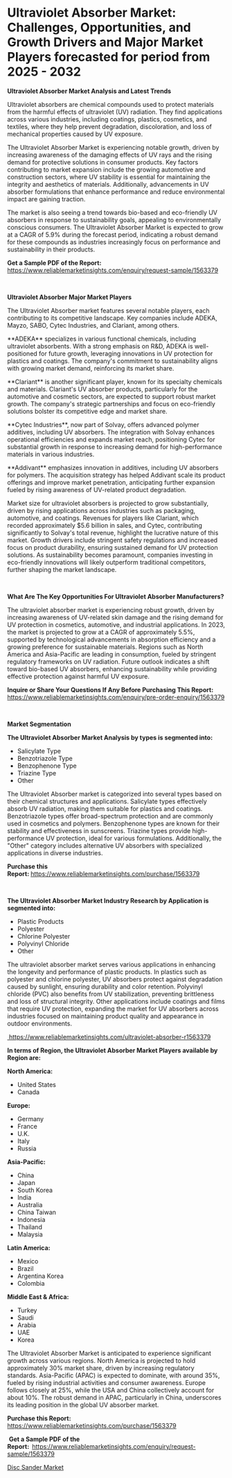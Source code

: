 <p><h1>Ultraviolet Absorber Market: Challenges, Opportunities, and Growth Drivers and Major Market Players forecasted for period from 2025 - 2032</h1></p><p><strong>Ultraviolet Absorber Market Analysis and Latest Trends</strong></p>
<p><p>Ultraviolet absorbers are chemical compounds used to protect materials from the harmful effects of ultraviolet (UV) radiation. They find applications across various industries, including coatings, plastics, cosmetics, and textiles, where they help prevent degradation, discoloration, and loss of mechanical properties caused by UV exposure. </p><p>The Ultraviolet Absorber Market is experiencing notable growth, driven by increasing awareness of the damaging effects of UV rays and the rising demand for protective solutions in consumer products. Key factors contributing to market expansion include the growing automotive and construction sectors, where UV stability is essential for maintaining the integrity and aesthetics of materials. Additionally, advancements in UV absorber formulations that enhance performance and reduce environmental impact are gaining traction.</p><p>The market is also seeing a trend towards bio-based and eco-friendly UV absorbers in response to sustainability goals, appealing to environmentally conscious consumers. The Ultraviolet Absorber Market is expected to grow at a CAGR of 5.9% during the forecast period, indicating a robust demand for these compounds as industries increasingly focus on performance and sustainability in their products.</p></p>
<p><strong>Get a Sample PDF of the Report:&nbsp;</strong> <a href="https://www.reliablemarketinsights.com/enquiry/request-sample/1563379?utm_campaign=3529&utm_medium=2&utm_source=Github&utm_content=ia&utm_term=11042025&utm_id=ultraviolet-absorber">https://www.reliablemarketinsights.com/enquiry/request-sample/1563379</a></p>
<p>&nbsp;</p>
<p><strong>Ultraviolet Absorber Major Market Players</strong></p>
<p><p>The Ultraviolet Absorber market features several notable players, each contributing to its competitive landscape. Key companies include ADEKA, Mayzo, SABO, Cytec Industries, and Clariant, among others.</p><p>**ADEKA** specializes in various functional chemicals, including ultraviolet absorbents. With a strong emphasis on R&D, ADEKA is well-positioned for future growth, leveraging innovations in UV protection for plastics and coatings. The company's commitment to sustainability aligns with growing market demand, reinforcing its market share.</p><p>**Clariant** is another significant player, known for its specialty chemicals and materials. Clariant's UV absorber products, particularly for the automotive and cosmetic sectors, are expected to support robust market growth. The company's strategic partnerships and focus on eco-friendly solutions bolster its competitive edge and market share.</p><p>**Cytec Industries**, now part of Solvay, offers advanced polymer additives, including UV absorbers. The integration with Solvay enhances operational efficiencies and expands market reach, positioning Cytec for substantial growth in response to increasing demand for high-performance materials in various industries.</p><p>**Addivant** emphasizes innovation in additives, including UV absorbers for polymers. The acquisition strategy has helped Addivant scale its product offerings and improve market penetration, anticipating further expansion fueled by rising awareness of UV-related product degradation.</p><p>Market size for ultraviolet absorbers is projected to grow substantially, driven by rising applications across industries such as packaging, automotive, and coatings. Revenues for players like Clariant, which recorded approximately $5.6 billion in sales, and Cytec, contributing significantly to Solvay's total revenue, highlight the lucrative nature of this market. Growth drivers include stringent safety regulations and increased focus on product durability, ensuring sustained demand for UV protection solutions. As sustainability becomes paramount, companies investing in eco-friendly innovations will likely outperform traditional competitors, further shaping the market landscape.</p></p>
<p>&nbsp;</p>
<p><strong>What Are The Key Opportunities For Ultraviolet Absorber Manufacturers?</strong></p>
<p><p>The ultraviolet absorber market is experiencing robust growth, driven by increasing awareness of UV-related skin damage and the rising demand for UV protection in cosmetics, automotive, and industrial applications. In 2023, the market is projected to grow at a CAGR of approximately 5.5%, supported by technological advancements in absorption efficiency and a growing preference for sustainable materials. Regions such as North America and Asia-Pacific are leading in consumption, fueled by stringent regulatory frameworks on UV radiation. Future outlook indicates a shift toward bio-based UV absorbers, enhancing sustainability while providing effective protection against harmful UV exposure.</p></p>
<p><strong>Inquire or Share Your Questions If Any Before Purchasing This Report:</strong> <a href="https://www.reliablemarketinsights.com/enquiry/pre-order-enquiry/1563379?utm_campaign=3529&utm_medium=2&utm_source=Github&utm_content=ia&utm_term=11042025&utm_id=ultraviolet-absorber">https://www.reliablemarketinsights.com/enquiry/pre-order-enquiry/1563379</a></p>
<p>&nbsp;</p>
<p><strong>Market Segmentation</strong></p>
<p><strong>The Ultraviolet Absorber Market Analysis by types is segmented into:</strong></p>
<p><ul><li>Salicylate Type</li><li>Benzotriazole Type</li><li>Benzophenone Type</li><li>Triazine Type</li><li>Other</li></ul></p>
<p><p>The Ultraviolet Absorber market is categorized into several types based on their chemical structures and applications. Salicylate types effectively absorb UV radiation, making them suitable for plastics and coatings. Benzotriazole types offer broad-spectrum protection and are commonly used in cosmetics and polymers. Benzophenone types are known for their stability and effectiveness in sunscreens. Triazine types provide high-performance UV protection, ideal for various formulations. Additionally, the "Other" category includes alternative UV absorbers with specialized applications in diverse industries.</p></p>
<p><strong>Purchase this Report:&nbsp;</strong><a href="https://www.reliablemarketinsights.com/purchase/1563379?utm_campaign=3529&utm_medium=2&utm_source=Github&utm_content=ia&utm_term=11042025&utm_id=ultraviolet-absorber">https://www.reliablemarketinsights.com/purchase/1563379</a></p>
<p>&nbsp;</p>
<p><strong>The Ultraviolet Absorber Market Industry Research by Application is segmented into:</strong></p>
<p><ul><li>Plastic Products</li><li>Polyester</li><li>Chlorine Polyester</li><li>Polyvinyl Chloride</li><li>Other</li></ul></p>
<p><p>The ultraviolet absorber market serves various applications in enhancing the longevity and performance of plastic products. In plastics such as polyester and chlorine polyester, UV absorbers protect against degradation caused by sunlight, ensuring durability and color retention. Polyvinyl chloride (PVC) also benefits from UV stabilization, preventing brittleness and loss of structural integrity. Other applications include coatings and films that require UV protection, expanding the market for UV absorbers across industries focused on maintaining product quality and appearance in outdoor environments.</p></p>
<p><a href="https://www.reliablemarketinsights.com/ultraviolet-absorber-r1563379?utm_campaign=3529&utm_medium=2&utm_source=Github&utm_content=ia&utm_term=11042025&utm_id=ultraviolet-absorber">&nbsp;https://www.reliablemarketinsights.com/ultraviolet-absorber-r1563379</a></p>
<p><strong>In terms of Region, the Ultraviolet Absorber Market Players available by Region are:</strong></p>
<p>
    <p> <strong> North America: </strong>
        <ul>
            <li>United States</li>
            <li>Canada</li>
        </ul>
        </p> 
    <p> <strong> Europe: </strong>
        <ul>
            <li>Germany</li>
            <li>France</li>
            <li>U.K.</li>
            <li>Italy</li>
            <li>Russia</li>
        </ul>
        </p> 
    <p> <strong> Asia-Pacific: </strong>
        <ul>
            <li>China</li>
            <li>Japan</li>
            <li>South Korea</li>
            <li>India</li>
            <li>Australia</li>
            <li>China Taiwan</li>
            <li>Indonesia</li>
            <li>Thailand</li>
            <li>Malaysia</li>
        </ul>
        </p> 
    <p> <strong> Latin America: </strong>
        <ul>
            <li>Mexico</li>
            <li>Brazil</li>
            <li>Argentina Korea</li>
            <li>Colombia</li>
        </ul>
        </p> 
    <p> <strong> Middle East & Africa: </strong>
        <ul>
            <li>Turkey</li>
            <li>Saudi</li>
            <li>Arabia</li>
            <li>UAE</li>
            <li>Korea</li>
        </ul>
    </p>
    </p>
<p><p>The Ultraviolet Absorber Market is anticipated to experience significant growth across various regions. North America is projected to hold approximately 30% market share, driven by increasing regulatory standards. Asia-Pacific (APAC) is expected to dominate, with around 35%, fueled by rising industrial activities and consumer awareness. Europe follows closely at 25%, while the USA and China collectively account for about 10%. The robust demand in APAC, particularly in China, underscores its leading position in the global UV absorber market.</p></p>
<p><strong>Purchase this Report: </strong><a href="https://www.reliablemarketinsights.com/purchase/1563379?utm_campaign=3529&utm_medium=2&utm_source=Github&utm_content=ia&utm_term=11042025&utm_id=ultraviolet-absorber">https://www.reliablemarketinsights.com/purchase/1563379</a></p>
<p>&nbsp;<strong>Get a Sample PDF of the Report:&nbsp;&nbsp;</strong><a href="https://www.reliablemarketinsights.com/enquiry/request-sample/1563379?utm_campaign=3529&utm_medium=2&utm_source=Github&utm_content=ia&utm_term=11042025&utm_id=ultraviolet-absorber">https://www.reliablemarketinsights.com/enquiry/request-sample/1563379</a></p>
<p><strong></strong></p>
<p><p><a href="https://github.com/gaiusmelyna/Market-Research-Report-List-1/blob/main/disc-sander-market.md?utm_campaign=3529&utm_medium=2&utm_source=Github&utm_content=ia&utm_term=11042025&utm_id=ultraviolet-absorber">Disc Sander Market</a></p></p>